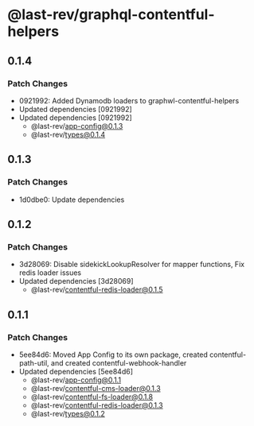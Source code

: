 # @last-rev/graphql-contentful-helpers

## 0.1.4

### Patch Changes

- 0921992: Added Dynamodb loaders to graphwl-contentful-helpers
- Updated dependencies [0921992]
- Updated dependencies [0921992]
  - @last-rev/app-config@0.1.3
  - @last-rev/types@0.1.4

## 0.1.3

### Patch Changes

- 1d0dbe0: Update dependencies

## 0.1.2

### Patch Changes

- 3d28069: Disable sidekickLookupResolver for mapper functions, Fix redis loader issues
- Updated dependencies [3d28069]
  - @last-rev/contentful-redis-loader@0.1.5

## 0.1.1

### Patch Changes

- 5ee84d6: Moved App Config to its own package, created contentful-path-util, and created contentful-webhook-handler
- Updated dependencies [5ee84d6]
  - @last-rev/app-config@0.1.1
  - @last-rev/contentful-cms-loader@0.1.3
  - @last-rev/contentful-fs-loader@0.1.8
  - @last-rev/contentful-redis-loader@0.1.3
  - @last-rev/types@0.1.2
